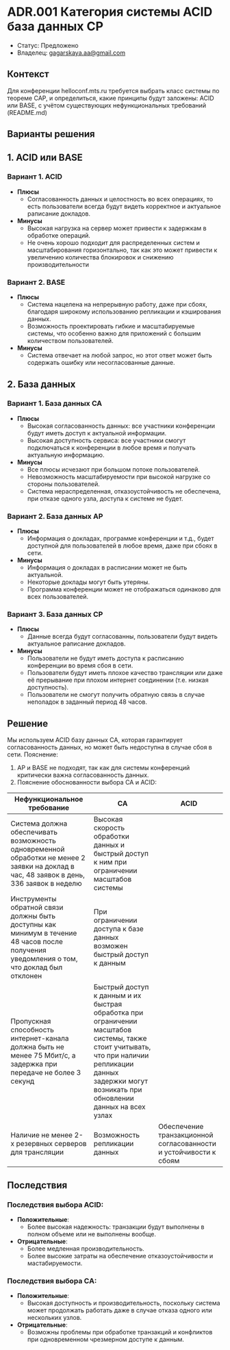 # ADR.001 Категория системы ACID база данных СP
<!-- Название ADR состоит из [ADR.###] [Коротко суть принятого решения] -->

* Статус: Предложено
* Владелец: gagarskaya.aa@gmail.com

## Контекст
<!-- Описание проблемы, требующей решения, причин, побудивших принять решение, ограничений, действовавших на момент принятия решения -->
Для конференции helloconf.mts.ru требуется выбрать класс системы по теореме CAP, и определиться, какие принципы будут заложены: ACID или BASE, с учётом существующих нефункциональных требований (README.md)

## Варианты решения
## 1. ACID или BASЕ
### Вариант 1. ACID
* **Плюсы**
  * Согласованность данных и целостность во всех операциях, то есть пользователи всегда будут видеть корректное и актуальное раписание докладов.
* **Минусы**
  * Высокая нагрузка на сервер может привести к задержкам в обработке операций.
  * Не очень хорошо подходит для распределенных систем и масштабирования горизонтально, так как это может привести к увеличению количества блокировок и снижению производительности
### Вариант 2. BASE
* **Плюсы**
  * Cистема нацелена на непрерывную работу, даже при сбоях, благодаря широкому использованию репликации и кэширования данных.  
  * Возможность проектировать гибкие и масштабируемые системы, что особенно важно для приложений с большим количеством пользователей.
* **Минусы**
  * Система отвечает на любой запрос, но этот ответ может быть содержать ошибку или несогласованные данные.

## 2. База данных
### Вариант 1. База данных СА
<!-- Описание варианта 1 -->
* **Плюсы**
  * Высокая согласованность данных: все участники конференции будут иметь доступ к актуальной информации.
  * Высокая доступность сервиса: все участники смогут подключаться к конференции в любое время и получать актуальную информацию.
* **Минусы**
  * Все плюсы исчезают при большом потоке пользователей.
  * Невозможность масштабируемости при высокой нагрузке со стороны пользователей.
  * Система нераспределенная, отказоустойчивость не обеспечена, при отказе одного узла, доступа к системе не будет.

### Вариант 2. База данных АР
<!-- Описание варианта 2 -->
* **Плюсы**
  * Информация о докладах, программе конференции и т.д., будет доступной для пользователей в любое время, даже при сбоях в сети. 
* **Минусы**
  * Информация о докладах в расписании может не быть актуальной.
  * Некоторые доклады могут быть утеряны.
  * Программа конференции может не отображаться одинаково для всех пользователей.

### Вариант 3. База данных СР
<!-- Описание варианта 2 -->
* **Плюсы**
  * Данные всегда будут согласованны, пользователи будут видеть актуальное раписание докладов.
* **Минусы**
  * Пользователи не будут иметь доступа к расписанию конференции во время сбоя в сети.
  * Пользователи будут иметь плохое качество трансляции или даже её прерывание при плохом интернет соединении (т.е. низкая доступность).
  * Пользователи не смогут получить обратную связь в случае неполадок в заданный период 48 часов.


## Решение
<!-- Описание выбранного решения. Решение должно быть сформулировано чётко ("Мы используем...", "Мы не используем", а не "Желательно.." или "Предлагается..."). 
Должна быть понятна связь между решением и проблемой, почему выбрали именно это решение из вариантов -->
Мы используем ACID базу данных СА, которая гарантирует согласованность данных, но может быть недоступна в случае сбоя в сети.
Пояснение:
1. АР и BASE не подходят, так как для системы конференций критически важна согласованность данных.
2. Пояснение обоснованности выбора CA и ACID:
   
| Нефункциональное требование     | CA    | ACID        | 
|---------------------------------|-------|-------------|
|Система должна обеспечивать возможность одновременной обработки не менее 2 заявки на доклад в час, 48 заявок в день, 336 заявок в неделю|Высокая скорость обработки данных и быстрый доступ к ним при ограничении масштабов системы||
|Инструменты обратной связи должны быть доступны как минимум в течение 48 часов после получения уведомления о том, что доклад был отклонен|При ограничении доступа к базе данных возможен быстрый доступ к данным||
|Пропускная способность интернет-канала должна быть не менее 75 Мбит/с, а задержка при передаче не более 3 секунд|Быстрый доступ к данным и их быстрая обработка при ограничении масштабов системы, также стоит учитывать, что при наличии репликации данных задержки могут возникать при обновлении данных на всех узлах||
|Наличие не менее 2-х резервных серверов для трансляции|Возможность репликации данных|Обеспечение транзакционной согласованности и устойчивости к сбоям|

## Последствия
<!-- Положительные и отрицательные последствия (trade-offs). Арх. решения, которые потребуется принять как следствие принятого решения. Если решение содержит риски, то описано, как с ними планируют поступить (за счет чего снижать, почему принять). -->
### Последствия выбора ACID:
* **Положительные**:
  * Более высокая надежность: транзакции будут выполнены в полном объеме или не выполнены вообще.
* **Отрицательные**:
  * Более медленная производительность.
  * Более высокие затраты на обеспечение отказоустойчивости и мастабируемости.
### Последствия выбора CА:
* **Положительные**:
  * Высокая доступность и производительность, поскольку система может продолжать работать даже в случае отказа одного или нескольких узлов.
* **Отрицательные**:
  * Возможны проблемы при обработке транзакций и конфликтов при одновременном чрезмерном доступе к данным.


